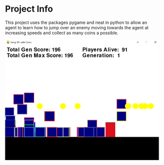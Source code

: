 # Project Info

This project uses the packages pygame and neat in python to allow an agent to learn how to jump over an enemy moving towards the agent at increasing speeds and collect as many coins a possible.

![Project Pic](https://github.com/Matt-Go/Jump-ML-with-Coins/blob/main/Imgs/Img.PNG)
